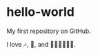 # hello-world
My first repository on GitHub.

I love :notes:, :movie_camera:, and :pizza::hamburger::fries::poultry_leg::ramen::egg:.
